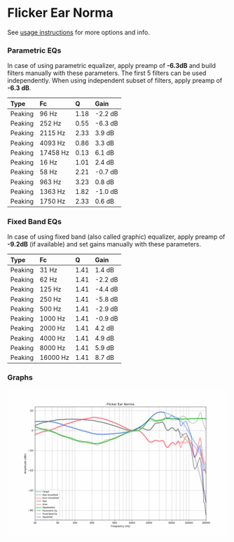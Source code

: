 # Flicker Ear Norma
See [usage instructions](https://github.com/jaakkopasanen/AutoEq#usage) for more options and info.

### Parametric EQs
In case of using parametric equalizer, apply preamp of **-6.3dB** and build filters manually
with these parameters. The first 5 filters can be used independently.
When using independent subset of filters, apply preamp of **-6.3 dB**.

| Type    | Fc       |    Q | Gain    |
|:--------|:---------|:-----|:--------|
| Peaking | 96 Hz    | 1.18 | -2.2 dB |
| Peaking | 252 Hz   | 0.55 | -6.3 dB |
| Peaking | 2115 Hz  | 2.33 | 3.9 dB  |
| Peaking | 4093 Hz  | 0.86 | 3.3 dB  |
| Peaking | 17458 Hz | 0.13 | 6.1 dB  |
| Peaking | 16 Hz    | 1.01 | 2.4 dB  |
| Peaking | 58 Hz    | 2.21 | -0.7 dB |
| Peaking | 963 Hz   | 3.23 | 0.8 dB  |
| Peaking | 1363 Hz  | 1.82 | -1.0 dB |
| Peaking | 1750 Hz  | 2.33 | 0.6 dB  |

### Fixed Band EQs
In case of using fixed band (also called graphic) equalizer, apply preamp of **-9.2dB**
(if available) and set gains manually with these parameters.

| Type    | Fc       |    Q | Gain    |
|:--------|:---------|:-----|:--------|
| Peaking | 31 Hz    | 1.41 | 1.4 dB  |
| Peaking | 62 Hz    | 1.41 | -2.2 dB |
| Peaking | 125 Hz   | 1.41 | -4.4 dB |
| Peaking | 250 Hz   | 1.41 | -5.8 dB |
| Peaking | 500 Hz   | 1.41 | -2.9 dB |
| Peaking | 1000 Hz  | 1.41 | -0.9 dB |
| Peaking | 2000 Hz  | 1.41 | 4.2 dB  |
| Peaking | 4000 Hz  | 1.41 | 4.9 dB  |
| Peaking | 8000 Hz  | 1.41 | 5.9 dB  |
| Peaking | 16000 Hz | 1.41 | 8.7 dB  |

### Graphs
![](./Flicker%20Ear%20Norma.png)